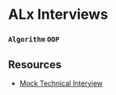 # ALx Interviews
### `Algorithm` `OOP`
##  Resources
* [Mock Technical Interview](https://intranet.alxswe.com/rltoken/vKf7Spm4xxFMom3x4Jx52g)


